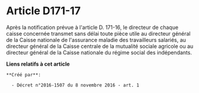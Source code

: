 # Article D171-17

Après la notification prévue à l'article D. 171-16, le directeur de chaque caisse concernée transmet sans délai toute pièce
utile au directeur général de la Caisse nationale de l'assurance maladie des travailleurs salariés, au directeur général de
la Caisse centrale de la mutualité sociale agricole ou au directeur général de la Caisse nationale du régime social des
indépendants.

**Liens relatifs à cet article**

	**Créé par**:

	  - Décret n°2016-1507 du 8 novembre 2016 - art. 1
